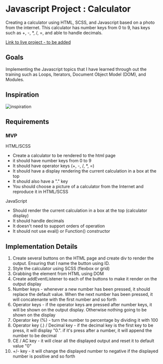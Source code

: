 # Javascript Project : Calculator

Creating a calculator using HTML, SCSS, and Javascript based on a photo from the
internet. This calculator has number keys from 0 to 9, has keys such as +, -,
\*, /, =, and able to handle decimals.

[Link to live project - to be added](#)

## Goals

Implementing the Javascript topics that I have learned through out the training
such as Loops, Iterators, Document Object Model (DOM), and Modules.

## Inspiration

![inspiration](https://user-images.githubusercontent.com/100544967/159889087-1aef0fea-a390-4daf-b887-d6a832e3d68a.jpeg)

## Requirements

### MVP

HTML/SCSS

- Create a calculator to be rendered to the html page
- it should have number keys from 0 to 9
- It should have operator keys (+, -, /, \*, =)
- It should have a display rendering the current calculation in a box at the top
- It should also have a "." key
- You should choose a picture of a calculator from the Internet and reproduce it
  in HTML/SCSS

JavaScript

- Should render the current calculation in a box at the top (calculator display)
- It should handle decimals
- It doesn't need to support orders of operation
- It should not use eval() or Function() constructor

## Implementation Details

1. Create several buttons on the HTML page and create div to render the output.
   Ensuring that I name the button using ID.
2. Style the calculator using SCSS (flexbox or grid)
3. Grabbing the element from HTML using DOM
4. Create addEventListener to each of the buttons to make it render on the
   output display
5. Number keys - whenever a new number has been pressed, it should replace the
   default value. When the next number has been pressed, it will concatenante
   with the first number and so forth
6. Operator keys - if the operator keys are pressed after number keys, it will
   be shown on the output display. Otherwise nothing going to be shown on the
   display
7. Operator key (%) - turn the number to percentage by dividing it with 100
8. Operator key (.) / Decimal key - if the decimal key is the first key to be
   press, it will display "0.". if it's press after a number, it will append the
   number to be decimal
9. CE / AC key - it will clear all the displayed output and reset it to default
   value "0"
10. +/- key - it will change the displayed number to negative if the displayed
    number is positive and so forth
